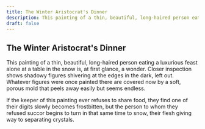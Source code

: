 ```yaml
---
title: The Winter Aristocrat's Dinner
description: This painting of a thin, beautiful, long-haired person eating a luxurious feast alone at a table in the snow is, at first glance, a wonder. Closer inspection shows shadowy figures shivering at the ...
draft: false
---
```


## The Winter Aristocrat's Dinner

This painting of a thin, beautiful, long-haired person eating a luxurious feast alone at a table in the snow is, at first glance, a wonder. Closer inspection shows shadowy figures shivering at the edges in the dark, left out. Whatever figures were once painted there are covered now by a soft, porous mold that peels away easily but seems endless.

If the keeper of this painting ever refuses to share food, they find one of their digits slowly becomes frostbitten, but the person to whom they refused succor begins to turn in that same time to snow, their flesh giving way to separating crystals.
